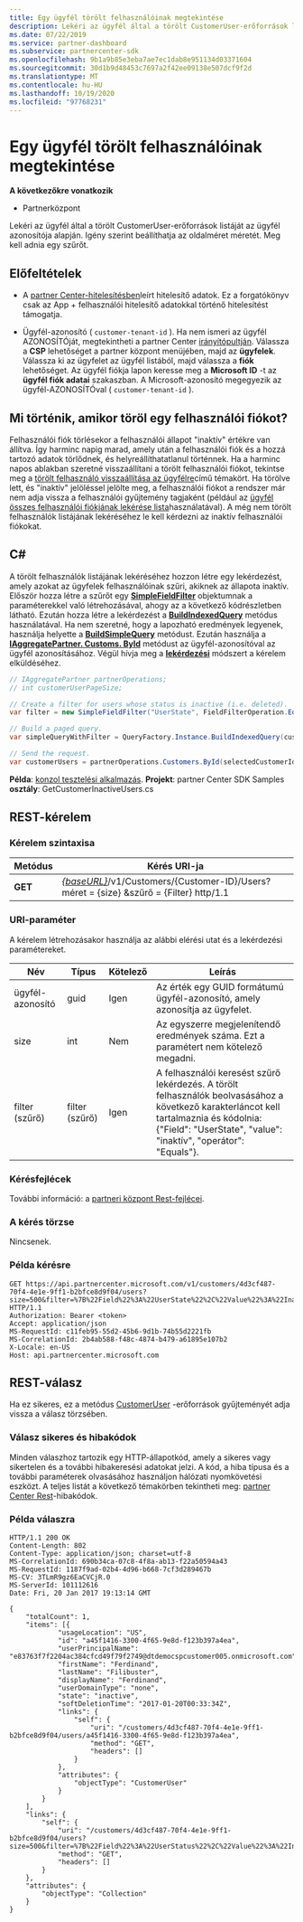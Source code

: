 ```yaml
---
title: Egy ügyfél törölt felhasználóinak megtekintése
description: Lekéri az ügyfél által a törölt CustomerUser-erőforrások listáját az ügyfél azonosítója alapján. Igény szerint beállíthatja az oldalméret méretét. Meg kell adnia egy szűrőt.
ms.date: 07/22/2019
ms.service: partner-dashboard
ms.subservice: partnercenter-sdk
ms.openlocfilehash: 9b1a9b85e3eba7ae7ec1dab8e951134d03371604
ms.sourcegitcommit: 30d1b9d48453c7697a2f42ee09138e507dcf9f2d
ms.translationtype: MT
ms.contentlocale: hu-HU
ms.lasthandoff: 10/19/2020
ms.locfileid: "97768231"
---
```

# <a name="view-deleted-users-for-a-customer"></a>Egy ügyfél törölt felhasználóinak megtekintése

**A következőkre vonatkozik**

- Partnerközpont

Lekéri az ügyfél által a törölt CustomerUser-erőforrások listáját az ügyfél azonosítója alapján. Igény szerint beállíthatja az oldalméret méretét. Meg kell adnia egy szűrőt.

## <a name="prerequisites"></a>Előfeltételek

- A [partner Center-hitelesítésben](partner-center-authentication.md)leírt hitelesítő adatok. Ez a forgatókönyv csak az App + felhasználói hitelesítő adatokkal történő hitelesítést támogatja.

- Ügyfél-azonosító ( `customer-tenant-id` ). Ha nem ismeri az ügyfél AZONOSÍTÓját, megtekintheti a partner Center [irányítópultján](https://partner.microsoft.com/dashboard). Válassza a **CSP** lehetőséget a partner központ menüjében, majd az **ügyfelek**. Válassza ki az ügyfelet az ügyfél listából, majd válassza a **fiók** lehetőséget. Az ügyfél fiókja lapon keresse meg a **Microsoft ID** -t az **ügyfél fiók adatai** szakaszban. A Microsoft-azonosító megegyezik az ügyfél-AZONOSÍTÓval ( `customer-tenant-id` ).

## <a name="what-happens-when-you-delete-a-user-account"></a>Mi történik, amikor töröl egy felhasználói fiókot?

Felhasználói fiók törlésekor a felhasználói állapot "inaktív" értékre van állítva. Így harminc napig marad, amely után a felhasználói fiók és a hozzá tartozó adatok törlődnek, és helyreállíthatatlanul történnek. Ha a harminc napos ablakban szeretné visszaállítani a törölt felhasználói fiókot, tekintse meg a [törölt felhasználó visszaállítása az ügyfélre](restore-a-user-for-a-customer.md)című témakört. Ha törölve lett, és "inaktív" jelöléssel jelölte meg, a felhasználói fiókot a rendszer már nem adja vissza a felhasználói gyűjtemény tagjaként (például az [ügyfél összes felhasználói fiókjának lekérése lista](get-a-list-of-all-user-accounts-for-a-customer.md)használatával). A még nem törölt felhasználók listájának lekéréséhez le kell kérdezni az inaktív felhasználói fiókokat.

## <a name="c"></a>C\#

A törölt felhasználók listájának lekéréséhez hozzon létre egy lekérdezést, amely azokat az ügyfelek felhasználóinak szűri, akiknek az állapota inaktív. Először hozza létre a szűrőt egy [**SimpleFieldFilter**](/dotnet/api/microsoft.store.partnercenter.models.query.simplefieldfilter) objektumnak a paraméterekkel való létrehozásával, ahogy az a következő kódrészletben látható. Ezután hozza létre a lekérdezést a [**BuildIndexedQuery**](/dotnet/api/microsoft.store.partnercenter.models.query.queryfactory.buildindexedquery) metódus használatával. Ha nem szeretné, hogy a lapozható eredmények legyenek, használja helyette a [**BuildSimpleQuery**](/dotnet/api/microsoft.store.partnercenter.models.query.queryfactory.buildsimplequery) metódust. Ezután használja a [**IAggregatePartner. Customs. ById**](/dotnet/api/microsoft.store.partnercenter.customers.icustomercollection.byid) metódust az ügyfél-azonosítóval az ügyfél azonosításához. Végül hívja meg a [**lekérdezési**](/dotnet/api/microsoft.store.partnercenter.customerusers.icustomerusercollection.query) módszert a kérelem elküldéséhez.

``` csharp
// IAggregatePartner partnerOperations;
// int customerUserPageSize;

// Create a filter for users whose status is inactive (i.e. deleted).
var filter = new SimpleFieldFilter("UserState", FieldFilterOperation.Equals, "Inactive");

// Build a paged query.
var simpleQueryWithFilter = QueryFactory.Instance.BuildIndexedQuery(customerUserPageSize, 0, filter);

// Send the request.
var customerUsers = partnerOperations.Customers.ById(selectedCustomerId).Users.Query(simpleQueryWithFilter);
```

**Példa**: [konzol tesztelési alkalmazás](console-test-app.md). **Projekt**: partner Center SDK Samples **osztály**: GetCustomerInactiveUsers.cs

## <a name="rest-request"></a>REST-kérelem

### <a name="request-syntax"></a>Kérelem szintaxisa

| Metódus  | Kérés URI-ja                                                                                                       |
|---------|-------------------------------------------------------------------------------------------------------------------|
| **GET** | [*{baseURL}*](partner-center-rest-urls.md)/v1/Customers/{Customer-ID}/Users? méret = {size} &szűrő = {Filter} http/1.1 |

### <a name="uri-parameter"></a>URI-paraméter

A kérelem létrehozásakor használja az alábbi elérési utat és a lekérdezési paramétereket.

| Név        | Típus   | Kötelező | Leírás                                                                                                                                                                        |
|-------------|--------|----------|------------------------------------------------------------------------------------------------------------------------------------------------------------------------------------|
| ügyfél-azonosító | guid   | Igen      | Az érték egy GUID formátumú ügyfél-azonosító, amely azonosítja az ügyfelet.                                                                                                            |
| size        | int    | Nem       | Az egyszerre megjelenítendő eredmények száma. Ezt a paramétert nem kötelező megadni.                                                                                                     |
| filter (szűrő)      | filter (szűrő) | Igen      | A felhasználói keresést szűrő lekérdezés. A törölt felhasználók beolvasásához a következő karakterláncot kell tartalmaznia és kódolnia: {"Field": "UserState", "value": "inaktív", "operátor": "Equals"}. |

### <a name="request-headers"></a>Kérésfejlécek

További információ: a [partneri központ Rest-fejlécei](headers.md).

### <a name="request-body"></a>A kérés törzse

Nincsenek.

### <a name="request-example"></a>Példa kérésre

```http
GET https://api.partnercenter.microsoft.com/v1/customers/4d3cf487-70f4-4e1e-9ff1-b2bfce8d9f04/users?size=500&filter=%7B%22Field%22%3A%22UserState%22%2C%22Value%22%3A%22Inactive%22%2C%22Operator%22%3A%22equals%22%7D HTTP/1.1
Authorization: Bearer <token>
Accept: application/json
MS-RequestId: c11feb95-55d2-45b6-9d1b-74b55d2221fb
MS-CorrelationId: 2b4ab588-f48c-4874-b479-a61895e107b2
X-Locale: en-US
Host: api.partnercenter.microsoft.com
```

## <a name="rest-response"></a>REST-válasz

Ha ez sikeres, ez a metódus [CustomerUser](user-resources.md#customeruser) -erőforrások gyűjteményét adja vissza a válasz törzsében.

### <a name="response-success-and-error-codes"></a>Válasz sikeres és hibakódok

Minden válaszhoz tartozik egy HTTP-állapotkód, amely a sikeres vagy sikertelen és a további hibakeresési adatokat jelzi. A kód, a hiba típusa és a további paraméterek olvasásához használjon hálózati nyomkövetési eszközt. A teljes listát a következő témakörben tekintheti meg: [partner Center Rest](error-codes.md)-hibakódok.

### <a name="response-example"></a>Példa válaszra

```http
HTTP/1.1 200 OK
Content-Length: 802
Content-Type: application/json; charset=utf-8
MS-CorrelationId: 690b34ca-07c8-4f8a-ab13-f22a50594a43
MS-RequestId: 1187f9ad-02b4-4d96-b668-7cf3d289467b
MS-CV: 3TLmR9gz6EaCVCjR.0
MS-ServerId: 101112616
Date: Fri, 20 Jan 2017 19:13:14 GMT

{
    "totalCount": 1,
    "items": [{
            "usageLocation": "US",
            "id": "a45f1416-3300-4f65-9e8d-f123b397a4ea",
            "userPrincipalName": "e83763f7f2204ac384cfcd49f79f2749@dtdemocspcustomer005.onmicrosoft.com",
            "firstName": "Ferdinand",
            "lastName": "Filibuster",
            "displayName": "Ferdinand",
            "userDomainType": "none",
            "state": "inactive",
            "softDeletionTime": "2017-01-20T00:33:34Z",
            "links": {
                "self": {
                    "uri": "/customers/4d3cf487-70f4-4e1e-9ff1-b2bfce8d9f04/users/a45f1416-3300-4f65-9e8d-f123b397a4ea",
                    "method": "GET",
                    "headers": []
                }
            },
            "attributes": {
                "objectType": "CustomerUser"
            }
        }
    ],
    "links": {
        "self": {
            "uri": "/customers/4d3cf487-70f4-4e1e-9ff1-b2bfce8d9f04/users?size=500&filter=%7B%22Field%22%3A%22UserStatus%22%2C%22Value%22%3A%22Inactive%22%2C%22Operator%22%3A%22equals%22%7D",
            "method": "GET",
            "headers": []
        }
    },
    "attributes": {
        "objectType": "Collection"
    }
}
```
